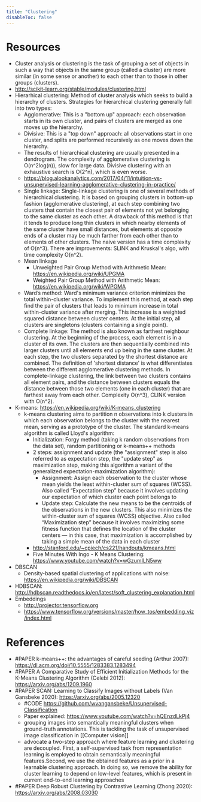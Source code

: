 ```yaml
---
title: "Clustering"
disableToc: false 
---
```



# Resources
- Cluster analysis or clustering is the task of grouping a set of objects in such a way that objects in the same group (called a cluster) are more similar (in some sense or another) to each other than to those in other groups (clusters).
- http://scikit-learn.org/stable/modules/clustering.html
- Hierarhical clustering: Method of cluster analysis which seeks to build a hierarchy of clusters. Strategies for hierarchical clustering generally fall into two types:
	- Agglomerative: This is a "bottom up" approach: each observation starts in its own cluster, and pairs of clusters are merged as one moves up the hierarchy.
	- Divisive: This is a "top down" approach: all observations start in one cluster, and splits are performed recursively as one moves down the hierarchy.
	- The results of hierarchical clustering are usually presented in a dendrogram. The complexity of agglomerative clustering is O(n^2log(n)), slow for large data. Divisive clustering with an exhaustive search is O(2^n), which is even worse.
	- https://blog.alookanalytics.com/2017/04/11/intuition-vs-unsupervised-learning-agglomerative-clustering-in-practice/
	- Single linkage: Single-linkage clustering is one of several methods of hierarchical clustering. It is based on grouping clusters in bottom-up fashion (agglomerative clustering), at each step combining two clusters that contain the closest pair of elements not yet belonging to the same cluster as each other. A drawback of this method is that it tends to produce long thin clusters in which nearby elements of the same cluster have small distances, but elements at opposite ends of a cluster may be much farther from each other than to elements of other clusters. The naive version has a time complexity of O(n^3). There are improvements: SLINK and Kruskal's algo, with time complexity O(n^2).
	- Mean linkage
		- Unweighted Pair Group Method with Arithmetic Mean: https://en.wikipedia.org/wiki/UPGMA
	    - Weighted Pair Group Method with Arithmetic Mean: https://en.wikipedia.org/wiki/WPGMA
	- Ward’s method: Ward's minimum variance criterion minimizes the total within-cluster variance.
	  To implement this method, at each step find the pair of clusters that leads to minimum increase in total within-cluster variance after merging. This increase is a weighted squared distance between cluster centers. At the initial step, all clusters are singletons (clusters containing a single point).
	- Complete linkage: The method is also known as farthest neighbour clustering. At the beginning of the process, each element is in a cluster of its own. The clusters are then sequentially combined into larger clusters until all elements end up being in the same cluster. At each step, the two clusters separated by the shortest distance are combined. 
	  The definition of 'shortest distance' is what differentiates between the different agglomerative clustering methods. 
	  In complete-linkage clustering, the link between two clusters contains all element pairs, and the distance between clusters equals the distance between those two elements (one in each cluster) that are farthest away from each other. Complexity O(n^3), CLINK version with O(n^2).
- K-means: https://en.wikipedia.org/wiki/K-means_clustering
	- k-means clustering aims to partition n observations into k clusters in which each observation belongs to the cluster with the nearest mean, serving as a prototype of the cluster. The standard k-means algorithm is called Lloyd's algorithm:
		- Initialization: Forgy method (taking k random observations from the data set), random partitioning or k-means++ methods 
		- 2 steps: assignment and update (the "assignment" step is also referred to as expectation step, the "update step" as maximization step, making this algorithm a variant of the generalized expectation-maximization algorithm):
			- Assignment: Assign each observation to the cluster whose mean yields the least within-cluster sum of squares (WCSS). Also called “Expectation step” because it involves updating our expectation of which cluster each point belongs to
			- Update step: Calculate the new means to be the centroids of the observations in the new clusters. This also minimizes the within-cluster sum of squares (WCSS) objective. Also called “Maximization step” because it involves maximizing some fitness function that defines the location of the cluster centers — in this case, that maximization is accomplished by taking a simple mean of the data in each cluster
	  - http://stanford.edu/~cpiech/cs221/handouts/kmeans.html  
	  - Five Minutes With Ingo - K Means Clustering: https://www.youtube.com/watch?v=wGzumILN5ww
- DBSCAN 
	- Density-based spatial clustering of applications with noise: https://en.wikipedia.org/wiki/DBSCAN
- HDBSCAN: http://hdbscan.readthedocs.io/en/latest/soft_clustering_explanation.html
- Embeddings
	- http://projector.tensorflow.org
	- https://www.tensorflow.org/versions/master/how_tos/embedding_viz/index.html


# References
- #PAPER k-means++: the advantages of careful seeding (Arthur 2007): https://dl.acm.org/doi/10.5555/1283383.1283494
- #PAPER A Comparative Study of Efficient Initialization Methods for the K-Means Clustering Algorithm (Celebi 2012): https://arxiv.org/abs/1209.1960
- #PAPER SCAN: Learning to Classify Images without Labels (Van Gansbeke 2020): https://arxiv.org/abs/2005.12320
	- #CODE https://github.com/wvangansbeke/Unsupervised-Classification
	- Paper explained: https://www.youtube.com/watch?v=hQEnzdLkPj4
	- grouping images into semantically meaningful clusters when ground-truth annotations. This is tackling the task of unsupervised image classification in [[Computer vision]]
	- advocate a two-step approach where feature learning and clustering are decoupled. First, a self-supervised task from representation learning is employed to obtain semantically meaningful features.Second, we use the obtained features as a prior in a learnable clustering  approach.  In  doing  so,  we  remove  the  ability  for  cluster  learning to depend on low-level features, which is present in current end-to-end learning approaches
- #PAPER Deep Robust Clustering by Contrastive Learning (Zhong 2020): https://arxiv.org/abs/2008.03030
